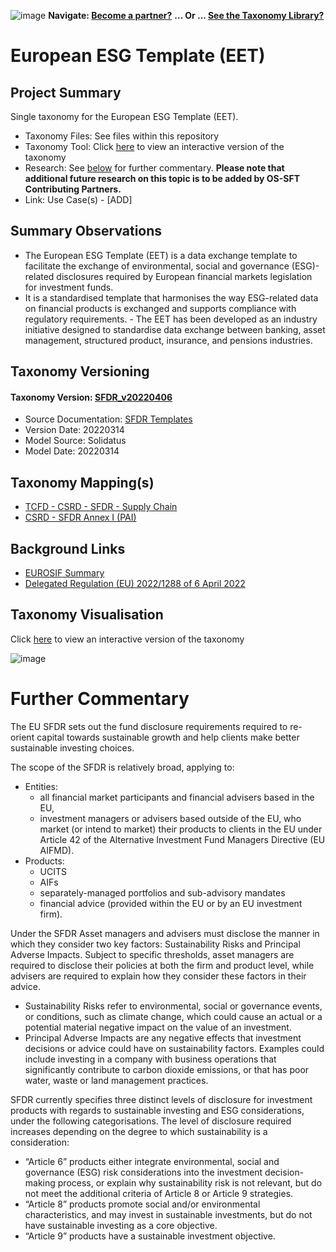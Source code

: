 ![image](https://user-images.githubusercontent.com/112073913/188821900-0c411acf-fbdd-4163-adc9-3ba4e2be78df.png)
**Navigate: [Become a partner?](https://github.com/OS-SFT/06-COLLABORATORS-PARTNERS)**
**... Or ... [See the Taxonomy Library?](https://github.com/orgs/OS-SFT/projects/2)**

# European ESG Template (EET)

## Project Summary

Single taxonomy for the European ESG Template (EET).
- Taxonomy Files: See files within this repository
- Taxonomy Tool: Click [here](https://os-sft.solidatus.com/viewer/share/32PVj95MSqdnaPADE9epQtfi3qdKb8V3) to view an interactive version of the taxonomy
- Research: See [below](https://github.com/OS-SFT/Taxonomy-Mappings-Library/blob/main/Single%20Taxonomies/European%20ESG%20Template%20(EET)/README.md) for further commentary. **Please note that additional future research on this topic is to be added by OS-SFT Contributing Partners.**
- Link: Use Case(s) - [ADD]

## Summary Observations

- The European ESG Template (EET) is a data exchange template to facilitate the exchange of environmental, social and governance (ESG)-related disclosures required by European financial markets legislation for investment funds.
- It is a standardised template that harmonises the way ESG-related data on financial products is exchanged and supports compliance with regulatory requirements. - The EET has been developed as an industry initiative designed to standardise data exchange between banking, asset management, structured product, insurance, and pensions industries.

## Taxonomy Versioning

#### Taxonomy Version: [SFDR_v20220406](https://os-sft.solidatus.com/viewer/share/B56Ob78lrvNdT9PWmt3DnDklv5tWb5S7)
- Source Documentation: [SFDR Templates](https://www.esma.europa.eu/document/sfdr-templates)
- Version Date: 20220314
- Model Source: Solidatus
- Model Date: 20220314

## Taxonomy Mapping(s)

- [TCFD - CSRD - SFDR - Supply Chain](https://github.com/OS-SFT/Taxonomy-Mappings-Library/tree/main/Taxonomy%20Mappings%20-%20String/TCFD%20-%20CSRD%20-%20SFDR%20-%20Supply%20Chain)
- [CSRD - SFDR Annex I (PAI)](https://github.com/OS-SFT/Taxonomy-Mappings-Library/tree/main/Taxonomy%20Mappings%20-%20Double/CSRD%20-%20SFDR)

## Background Links

- [EUROSIF Summary](https://www.eurosif.org/policies/sfdr/)
- [Delegated Regulation (EU) 2022/1288 of 6 April 2022](https://eur-lex.europa.eu/legal-content/EN/TXT/PDF/?uri=CELEX:32022R1288&from=EN)

## Taxonomy Visualisation

Click [here](https://os-sft.solidatus.com/viewer/share/32PVj95MSqdnaPADE9epQtfi3qdKb8V3) to view an interactive version of the taxonomy

![image](https://github.com/OS-SFT/Taxonomy-Mappings-Library/assets/141912078/37df1395-b2f7-4b6f-bb56-845de1cf0757)


# Further Commentary

The EU SFDR sets out the fund disclosure requirements required to re-orient capital towards sustainable growth and help clients make better sustainable investing choices. 

The scope of the SFDR is relatively broad, applying to:

- Entities:
  - all financial market participants and financial advisers based in the EU,
  - investment managers or advisers based outside of the EU, who market (or intend to market) their products to clients in the EU under Article 42 of the Alternative Investment Fund Managers Directive (EU AIFMD).
- Products:
  - UCITS
  - AIFs
  - separately-managed portfolios and sub-advisory mandates
  - financial advice (provided within the EU or by an EU investment firm).

Under the SFDR Asset managers and advisers must disclose the manner in which they consider two key factors: Sustainability Risks and Principal Adverse Impacts. Subject to specific thresholds, asset managers are required to disclose their policies at both the firm and product level, while advisers are required to explain how they consider these factors in their advice.

- Sustainability Risks refer to environmental, social or governance events, or conditions, such as climate change, which could cause an actual or a potential material negative impact on the value of an investment.
- Principal Adverse Impacts are any negative effects that investment decisions or advice could have on sustainability factors. Examples could include investing in a company with business operations that significantly contribute to carbon dioxide emissions, or that has poor water, waste or land management practices.

SFDR currently specifies three distinct levels of disclosure for investment products with regards to sustainable investing and ESG considerations, under the following categorisations. The level of disclosure required increases depending on the degree to which sustainability is a consideration:

- “Article 6” products either integrate environmental, social and governance (ESG) risk considerations into the investment decision-making process, or explain why sustainability risk is not relevant, but do not meet the additional criteria of Article 8 or Article 9 strategies.
- “Article 8” products promote social and/or environmental characteristics, and may invest in sustainable investments, but do not have sustainable investing as a core objective.
- “Article 9” products have a sustainable investment objective.

